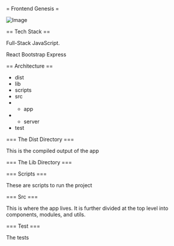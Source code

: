 = Frontend Genesis =

![Image](/path/to/image)


== Tech Stack ==

Full-Stack JavaScript.

React
Bootstrap
Express

== Architecture ==

* dist
* lib
* scripts
* src
* * app
* * server
* test

=== The Dist Directory ===

This is the compiled output of the app

=== The Lib Directory ===

=== Scripts ===

These are scripts to run the project

=== Src ===

This is where the app lives. It is further divided at the top level into components, modules, and utils.

=== Test ===

The tests
